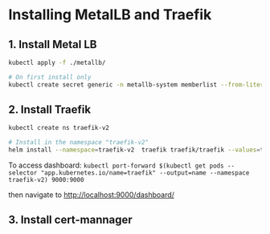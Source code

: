 # Installing MetalLB and Traefik

## 1. Install Metal LB

```zsh
kubectl apply -f ./metallb/

# On first install only
kubectl create secret generic -n metallb-system memberlist --from-literal=secretkey="$(openssl rand -base64 128)"
```

## 2. Install Traefik

```zsh
kubectl create ns traefik-v2

# Install in the namespace "traefik-v2"
helm install --namespace=traefik-v2  traefik traefik/traefik --values=traefik-values.yml


```

To access dashboard: `kubectl port-forward $(kubectl get pods --selector "app.kubernetes.io/name=traefik" --output=name --namespace traefik-v2) 9000:9000`

then navigate to [http://localhost:9000/dashboard/](http://localhost:9000/dashboard/)

## 3. Install cert-mannager

